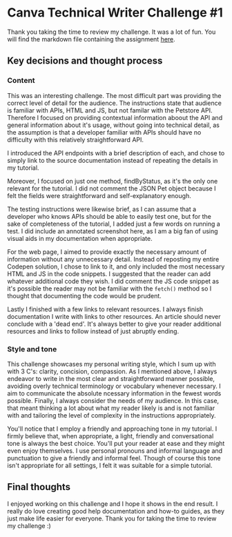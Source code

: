 # Canva Technical Writer Challenge #1

Thank you taking the time to review my challenge. It was a lot of fun. You will find the markdown file containing the assignment [here](petstore_tutorial.md).

## Key decisions and thought process
### Content
This was an interesting challenge. The most difficult part was providing the correct level of detail for the audience. The instructions state that audience is familiar with APIs, HTML and JS, but not familar with the Petstore API. Therefore I focused on providing contextual information aboout the API and general information about it's usage, without going into technical detail, as the assumption is that a developer familiar with APIs should have no difficulty with this relatively straightforward API. 

I introduced the API endpoints with a brief description of each, and chose to simply link to the source documentation instead of repeating the details in my tutorial.

Moreover, I focused on just one method, findByStatus, as it's the only one relevant for the tutorial. I did not comment the JSON Pet object because I felt the fields were straightforward and self-explanatory enough.

The testing instructions were likewise brief, as I can assume that a developer who knows APIs should be able to easily test one, but for the sake of completeness of the tutorial, I added just a few words on running a test. I did include an annotated screenshot here, as I am a big fan of using visual aids in my documentation when appropriate.

For the web page, I aimed to provide exactly the necessary amount of information without any unnecessary detail. Instead of reposting my entire Codepen solution, I chose to link to it, and only included the most necessary HTML and JS in the code snippets. I suggested that the reader can add whatever additional code they wish. I did comment the JS code snippet as it's possible the reader may not be familiar with the ``fetch()`` method so I thought that documenting the code would be prudent.

Lastly I finished with a few links to relevant resources. I always finish documentation I write with links to other resources. An article should never conclude with a 'dead end'. It's always better to give your reader additional resources and links to follow instead of just abruptly ending.

### Style and tone

This challenge showcases my personal writing style, which I sum up with with 3 C's: clarity, concision, compassion. As I mentioned above, I always endeavor to write in the most clear and straightforward manner possible, avoiding overly technical terminology or vocabulary whenever necessary. I aim to communicate the absolute ncessary information in the fewest words possible. Finally, I always consider the needs of my audience. In this case, that meant thinking a lot about what my reader likely is and is not familiar with and tailoring the level of complexity in the instructions appropriately.

You'll notice that I employ a friendly and approaching tone in my tutorial. I firmly believe that, when appropriate, a light, friendly and conversational tone is always the best choice. You'll put your reader at ease and they might even enjoy themselves. I use personal pronouns and informal language and punctuation to give a friendly and informal feel. Though of course this tone isn't appropriate for all settings, I felt it was suitable for a simple tutorial.

## Final thoughts

I enjoyed working on this challenge and I hope it shows in the end result. I really do love creating good help documentation and how-to guides, as they just make life easier for everyone. Thank you for taking the time to review my challenge :)
